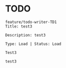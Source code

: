 # TODO


```plaintext
feature/todo-writer-TD1
Title: test3

Description: test3 

Type: Load | Status: Load 

Test3  

test3  

 ```
